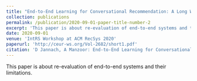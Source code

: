 ```yaml
---
title: "End-to-End Learning for Conversational Recommendation: A Long Way to Go?"
collection: publications
permalink: /publication/2020-09-01-paper-title-number-2
excerpt: 'This paper is about re-evaluation of end-to-end systems and their limitations.'
date: 2020-09-01
venue: 'IntRS Workshop at ACM RecSys 2020'
paperurl: 'http://ceur-ws.org/Vol-2682/short1.pdf'
citation: 'D Jannach, A Manzoor: End-to-End Learning for Conversational Recommendation: A Long Way to Go?, IntRS Workshop at ACM RecSys20'
---
```

This paper is about re-evaluation of end-to-end systems and their limitations.



